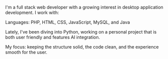 I'm a full stack web developer with a growing interest in desktop application development. I work with:

Languages: PHP, HTML, CSS, JavaScript, MySQL, and Java

Lately, I've been diving into Python, working on a personal project that is both user friendly and features AI integration.

My focus: keeping the structure solid, the code clean, and the experience smooth for the user.
